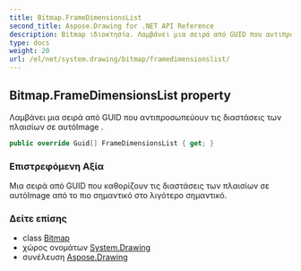 ```yaml
---
title: Bitmap.FrameDimensionsList
second_title: Aspose.Drawing for .NET API Reference
description: Bitmap ιδιοκτησία. Λαμβάνει μια σειρά από GUID που αντιπροσωπεύουν τις διαστάσεις των πλαισίων σε αυτόImage .
type: docs
weight: 20
url: /el/net/system.drawing/bitmap/framedimensionslist/
---
```

## Bitmap.FrameDimensionsList property

Λαμβάνει μια σειρά από GUID που αντιπροσωπεύουν τις διαστάσεις των πλαισίων σε αυτόImage .

```csharp
public override Guid[] FrameDimensionsList { get; }
```

### Επιστρεφόμενη Αξία

Μια σειρά από GUID που καθορίζουν τις διαστάσεις των πλαισίων σε αυτόImage από το πιο σημαντικό στο λιγότερο σημαντικό.

### Δείτε επίσης

* class [Bitmap](../)
* χώρος ονομάτων [System.Drawing](../../bitmap/)
* συνέλευση [Aspose.Drawing](../../../)


